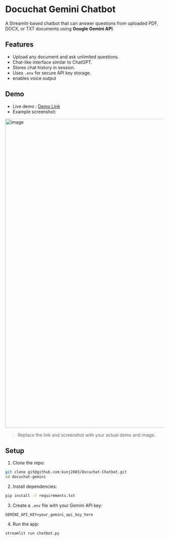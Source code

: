 # Docuchat Gemini Chatbot

A Streamlit-based chatbot that can answer questions from uploaded PDF, DOCX, or TXT documents using **Google Gemini API**.

## Features

- Upload any document and ask unlimited questions.
- Chat-like interface similar to ChatGPT.
- Stores chat history in session.
- Uses `.env` for secure API key storage.
- enables voice output

## Demo

- Live demo : [Demo Link](#)
- Example screenshot:

<img width="1919" height="979" alt="image" src="https://github.com/user-attachments/assets/e7dbb74d-8427-40e3-96ee-3eda32108b9c" />



> Replace the link and screenshot with your actual demo and image.

## Setup

1. Clone the repo:

```bash
git clone git@github.com:kunj2803/Docuchat-Chatbot.git
cd docuchat-gemini
```

2. Install dependencies:

```bash
pip install -r requirements.txt
```
3. Create a `.env` file with your Gemini API key:

```dotenv
GEMINI_API_KEY=your_gemini_api_key_here
```
4. Run the app:

```bash
streamlit run chatbot.py
```
